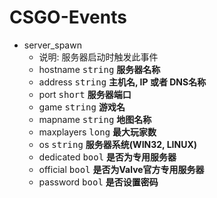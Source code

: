 # CSGO-Events
- server_spawn
    - 说明: 服务器启动时触发此事件
    - hostname <kbd>string</kbd> __服务器名称__
    - address <kbd>string</kbd> __主机名, IP 或者 DNS名称__
    - port <kbd>short</kbd> __服务器端口__
    - game <kbd>string</kbd> __游戏名__
    - mapname <kbd>string</kbd> __地图名称__
    - maxplayers <kbd>long</kbd> __最大玩家数__
    - os <kbd>string</kbd> __服务器系统(WIN32, LINUX)__
    - dedicated <kbd>bool</kbd> __是否为专用服务器__
    - official <kbd>bool</kbd> __是否为Valve官方专用服务器__
    - password <kbd>bool</kbd> __是否设置密码__
